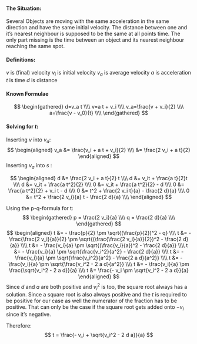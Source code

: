 #### The Situation:
Several Objects are moving with the same acceleration in the same direction and have the same initial velocity. The distance between one and it’s nearest neighbour is supposed to be the same at all points time. The only part missing is the time between an object and its nearest neighbour reaching the same spot.

#### Definitions:
$v$ is (final) velocity
$v_i$ is initial velocity
$v_a$ is average velocity
$a$ is acceleration
$t$ is time
$d$ is distance

#### Known Formulae

$$
\begin{gathered}
d=v_a t \\\\
v=a t + v_i \\\\
v_a=\frac{v + v_i}{2} \\\\
a=\frac{v - v_0}{t} \\\\
\end{gathered}
$$
#### Solving for $t$:

Inserting $v$ into $v_a$:
$$
\begin{aligned}
v_a &= \frac{v_i + a t + v_i}{2} \\\\
&= \frac{2 v_i + a t}{2}
\end{aligned}
$$
Inserting $v_a$ into $s$ :

$$
\begin{aligned}
d &= \frac{2 v_i + a t}{2} t \\\\
d &= v_it + \frac{a t}{2}t \\\\
d &= v_it + \frac{a t^2}{2} \\\\
0 &= v_it + \frac{a t^2}{2} - d \\\\
0 &= \frac{a t^2}{2} + v_i t - d \\\\
0 &= t^2 + \frac{2 v_i t}{a} - \frac{2 d}{a} \\\\
0 &= t^2 + \frac{2 v_i}{a} t - \frac{2 d}{a} \\\\
\end{aligned}
$$

Using the p-q-formula for t:
$$
\begin{gathered}
p = \frac{2 v_i}{a} \\\\
q = \frac{2 d}{a} \\\\
\end{gathered}
$$
$$
\begin{aligned}
t &= - \frac{p}{2} \pm \sqrt{(\frac{p}{2})^2 - q} \\\\
t &= - \frac{\frac{2 v_i}{a}}{2} \pm \sqrt{(\frac{\frac{2 v_i}{a}}{2})^2 - \frac{2 d}{a}} \\\\
t &= - \frac{v_i}{a} \pm \sqrt{(\frac{v_i}{a})^2 - \frac{2 d}{a}} \\\\
t &= - \frac{v_i}{a} \pm \sqrt{\frac{v_i^2}{a^2} - \frac{2 d}{a}} \\\\
t &= - \frac{v_i}{a} \pm \sqrt{\frac{v_i^2}{a^2} - \frac{2 a d}{a^2}} \\\\
t &= - \frac{v_i}{a} \pm \sqrt{\frac{v_i^2 - 2 a d}{a^2}} \\\\
t &= - \frac{v_i}{a} \pm \frac{\sqrt{v_i^2 - 2 a d}}{a} \\\\
t &= \frac{- v_i \pm \sqrt{v_i^2 - 2 a d}}{a}
\end{aligned}
$$
Since $d$ and $a$ are both positive and $v_i^2$ is too, the square root always has a solution. Since a square root is also always positive and the $t$ is required to be positive for our case as well the numerator of the fraction has to be positive. That can only be the case if the square root gets added onto $-v_i$ since it’s negative.

Therefore:
$$
t = \frac{- v_i + \sqrt{v_i^2 - 2 d a}}{a}
$$
